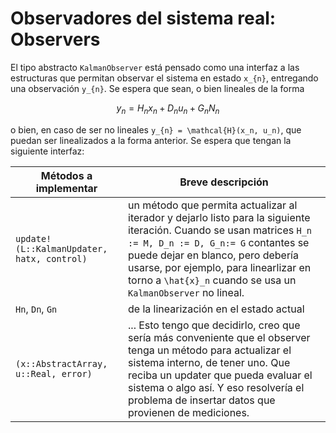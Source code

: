 # Observadores del sistema real: Observers 

El tipo abstracto `KalmanObserver` está pensado como una interfaz a las estructuras
que permitan observar el sistema en estado ``x_{n}``, entregando una observación
``y_{n}``. Se espera que sean, o bien lineales de la forma

```math
y_{n} = H_n x_n + D_n u_n + G_n N_n
```
o bien, en caso de ser no lineales ``y_{n} = \mathcal{H}(x_n, u_n)``, que puedan ser linealizados a la forma anterior.
Se espera que tengan la siguiente interfaz:

Métodos a implementar | Breve descripción
---|---
`update!(L::KalmanUpdater, hatx, control)`| un método que permita actualizar al iterador y dejarlo listo para la siguiente iteración. Cuando se usan matrices ``H_n := M, D_n := D, G_n:= G`` contantes se puede dejar en blanco, pero debería usarse, por ejemplo, para linearlizar en torno a ``\hat{x}_n`` cuando se usa un `KalmanObserver` no lineal.
`Hn`, `Dn`, `Gn` | de la linearización en el estado actual
`(x::AbstractArray, u::Real, error)` | ... Esto tengo que decidirlo, creo que sería más conveniente que el observer tenga un método para actualizar el sistema interno, de tener uno. Que reciba un updater que pueda evaluar el sistema o algo así. Y eso resolvería el problema de insertar datos que provienen de mediciones.
